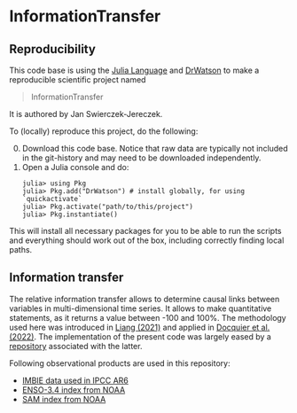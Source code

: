 # InformationTransfer

## Reproducibility

This code base is using the [Julia Language](https://julialang.org/) and
[DrWatson](https://juliadynamics.github.io/DrWatson.jl/stable/)
to make a reproducible scientific project named
> InformationTransfer

It is authored by Jan Swierczek-Jereczek.

To (locally) reproduce this project, do the following:

0. Download this code base. Notice that raw data are typically not included in the
   git-history and may need to be downloaded independently.
1. Open a Julia console and do:
   ```
   julia> using Pkg
   julia> Pkg.add("DrWatson") # install globally, for using `quickactivate`
   julia> Pkg.activate("path/to/this/project")
   julia> Pkg.instantiate()
   ```

This will install all necessary packages for you to be able to run the scripts and
everything should work out of the box, including correctly finding local paths.

## Information transfer

The relative information transfer allows to determine causal links between variables in multi-dimensional time series. It allows to make quantitative statements, as it returns a value between -100 and 100%. The methodology used here was introduced in [Liang (2021)](https://doi.org/10.3390/e23060679) and applied in [Docquier et al. (2022)](https://esd.copernicus.org/articles/14/577/2023/). The implementation of the present code was largely eased by a [repository](https://github.com/Climdyn/Liang_Index_climdyn) associated with the latter.

Following observational products are used in this repository:
 - [IMBIE data used in IPCC AR6](https://ramadda.data.bas.ac.uk/repository/entry/show?entryid=77b64c55-7166-4a06-9def-2e400398e452)
 - [ENSO-3.4 index from NOAA](https://psl.noaa.gov/data/timeseries/monthly/NINO34/)
 - [SAM index from NOAA](https://www.cpc.ncep.noaa.gov/products/precip/CWlink/daily_ao_index/aao/aao.shtml)